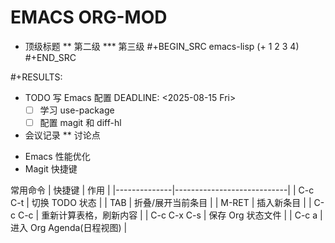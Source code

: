 # EMACS ORG-MOD
* 顶级标题
** 第二级
*** 第三级
#+BEGIN_SRC emacs-lisp
  (+ 1 2 3 4)
#+END_SRC

#+RESULTS:

* TODO 写 Emacs 配置
  DEADLINE: <2025-08-15 Fri>
  - [ ] 学习 use-package
  - [ ] 配置 magit 和 diff-hl

* 会议记录
** 讨论点
- Emacs 性能优化
- Magit 快捷键

常用命令
| 快捷键        | 作用                       |
|--------------|----------------------------|
| C-c C-t      | 切换 TODO 状态             |
| TAB          | 折叠/展开当前条目          |
| M-RET        | 插入新条目                 |
| C-c C-c      | 重新计算表格，刷新内容      |
| C-c C-x C-s  | 保存 Org 状态文件           |
| C-c a        | 进入 Org Agenda(日程视图)  |
